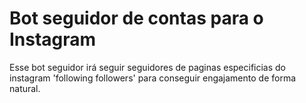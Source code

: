 <h1>Bot seguidor de contas para o Instagram</h1>

Esse bot seguidor irá seguir seguidores de paginas especificias do instagram 'following followers' para conseguir engajamento de forma natural.
